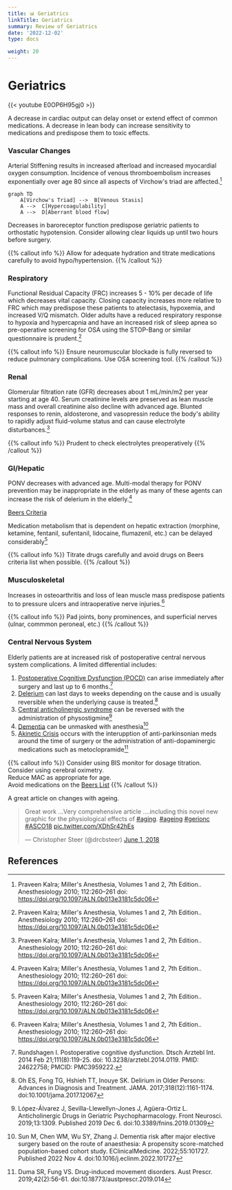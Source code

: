 ```yaml
---
title: 📊 Geriatrics
linkTitle: Geriatrics
summary: Review of Geriatrics
date: '2022-12-02'
type: docs

weight: 20
---
```


# Geriatrics

{{< youtube E0OP6H95gj0 >}}

A decrease in cardiac output can delay onset or extend effect of common medications.  A decrease in lean body can increase sensitivity to medications and predispose them to toxic effects.

### Vascular Changes

Arterial Stiffening results in increased afterload and increased myocardial oxygen consumption.
Incidence of venous thromboembolism increases exponentially over age 80 since all aspects of Virchow's triad are affected.[^1]

```mermaid
graph TD
    A[Virchow's Triad] -->  B[Venous Stasis]
    A -->  C[Hypercoagulability]
    A -->  D[Aberrant blood flow]
```

Decreases in baroreceptor function predispose geriatric patients to orthostatic hypotension.  Consider allowing clear liquids up until two hours before surgery.

{{% callout info %}}
Allow for adequate hydration and titrate medications carefully to avoid hypo/hypertension.
{{% /callout %}}


### Respiratory

Functional Residual Capacity (FRC) increases 5 - 10% per decade of life which decreases vital capacity.  Closing capacity increases more relative to FRC which may predispose these patients to atelectasis, hypoxemia, and increased V/Q mismatch.  Older adults have a reduced respiratory response to hypoxia and hypercapnia and have an increased risk of sleep apnea so pre-operative screening for OSA using the STOP-Bang or similar questionnaire is prudent.[^1]

{{% callout info %}}
Ensure neuromuscular blockade is fully reversed to reduce pulmonary complications.
Use OSA screening tool.
{{% /callout %}}

### Renal

Glomerular filtration rate (GFR) decreases about 1 mL/min/m2 per year starting at age 40.  Serum creatinine levels are preserved as lean muscle mass and overall creatinine also decline with advanced age.  Blunted responses to renin, aldosterone, and vasopressin reduce the body's ability to rapidly adjust fluid-volume status and can cause electrolyte disturbances.[^1]

{{% callout info %}}
Prudent to check electrolytes preoperatively
{{% /callout %}}

### GI/Hepatic

PONV decreases with advanced age.  Multi-modal therapy for PONV prevention may be inappropriate in the elderly as many of these agents can increase the risk of delerium in the elderly.[^1]

[Beers Criteria](https://dcri.org/wp-content/uploads/2016/11/2012AGSBeersCriteriaCitations.pdf)

Medication metabolism that is dependent on hepatic extraction (morphine, ketamine, fentanil, sufentanil, lidocaine, flumazenil, etc.) can be delayed considerably[^1]

{{% callout info %}}
Titrate drugs carefully and avoid drugs on Beers criteria list when possible.
{{% /callout %}}

### Musculoskeletal

Increases in osteoarthritis and loss of lean muscle mass predispose patients to to pressure ulcers and intraoperative nerve injuries.[^1]

{{% callout info %}}
Pad joints, bony prominences,  and superficial nerves (ulnar, commmon peroneal, etc.)
{{% /callout %}}


### Central Nervous System

Elderly patients are at increased risk of postoperative central nervous system complications. A limited differential includes:  
1.  [Postoperative Cognitive Dysfunction (POCD)](https://www.ncbi.nlm.nih.gov/pmc/articles/PMC3959222/) can arise immediately after surgery and last up to 6 months.[^2]
2.  [Delerium](https://www.ncbi.nlm.nih.gov/pmc/articles/PMC5717753/) can last days to weeks depending on the cause and is usually reversible when the underlying cause is treated.[^3]
3.  [Central anticholinergic syndrome](https://www.ncbi.nlm.nih.gov/pmc/articles/PMC6908498/) can be reversed with the administration of physostigmine[^4]
4.  [Dementia](https://www.ncbi.nlm.nih.gov/pmc/articles/PMC9641180/) can be unmasked with anesthesia[^5]
5.  [Akinetic Crisis](https://www.ncbi.nlm.nih.gov/pmc/articles/PMC6478951/) occurs with the interupption of anti-parkinsonian meds around the time of surgery or the administration of anti-dopaminergic medications such as metoclopramide[^6]


{{% callout info %}}
Consider using BIS monitor for dosage titration.  
Consider using cerebral oximetry.  
Reduce MAC as appropriate for age.  
Avoid medications on the [Beers List](https://dcri.org/wp-content/uploads/2016/11/2012AGSBeersCriteriaCitations.pdf)
{{% /callout %}}

A great article on changes with ageing.

<blockquote class="twitter-tweet"><p lang="en" dir="ltr">Great work ...Very comprehensive article ....including this novel new graphic for the physiological effects of <a href="https://twitter.com/hashtag/aging?src=hash&amp;ref_src=twsrc%5Etfw">#aging</a>. <a href="https://twitter.com/hashtag/ageing?src=hash&amp;ref_src=twsrc%5Etfw">#ageing</a> <a href="https://twitter.com/hashtag/gerionc?src=hash&amp;ref_src=twsrc%5Etfw">#gerionc</a> <a href="https://twitter.com/hashtag/ASCO18?src=hash&amp;ref_src=twsrc%5Etfw">#ASCO18</a> <a href="https://t.co/XDhSr42hEs">pic.twitter.com/XDhSr42hEs</a></p>&mdash; Christopher Steer (@drcbsteer) <a href="https://twitter.com/drcbsteer/status/1002510376741851136?ref_src=twsrc%5Etfw">June 1, 2018</a></blockquote> <script async src="https://platform.twitter.com/widgets.js" charset="utf-8"></script>


## References

[^1]: Praveen Kalra; Miller's Anesthesia, Volumes 1 and 2, 7th Edition.. Anesthesiology 2010; 112:260–261 doi: https://doi.org/10.1097/ALN.0b013e3181c5dc06
[^2]: Rundshagen I. Postoperative cognitive dysfunction. Dtsch Arztebl Int. 2014 Feb 21;111(8):119-25. doi: 10.3238/arztebl.2014.0119. PMID: 24622758; PMCID: PMC3959222.
[^3]: Oh ES, Fong TG, Hshieh TT, Inouye SK. Delirium in Older Persons: Advances in Diagnosis and Treatment. JAMA. 2017;318(12):1161-1174. doi:10.1001/jama.2017.12067
[^4]: López-Álvarez J, Sevilla-Llewellyn-Jones J, Agüera-Ortiz L. Anticholinergic Drugs in Geriatric Psychopharmacology. Front Neurosci. 2019;13:1309. Published 2019 Dec 6. doi:10.3389/fnins.2019.01309
[^5]: Sun M, Chen WM, Wu SY, Zhang J. Dementia risk after major elective surgery based on the route of anaesthesia: A propensity score-matched population-based cohort study. EClinicalMedicine. 2022;55:101727. Published 2022 Nov 4. doi:10.1016/j.eclinm.2022.101727
[^6]: Duma SR, Fung VS. Drug-induced movement disorders. Aust Prescr. 2019;42(2):56-61. doi:10.18773/austprescr.2019.014